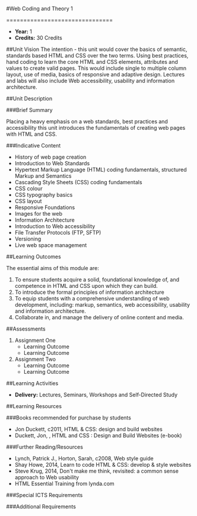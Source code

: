 #Web Coding and Theory 1
<!-- Temporary title -->
===============================

+ __Year:__ 1
+ __Credits:__ 30 Credits

##Unit Vision
The intention - this unit would cover the basics of semantic, standards based HTML and CSS over the two terms. Using best practices, hand coding to learn the core HTML and CSS elements, attributes and values to create valid pages. This would include single to multiple column layout, use of media, basics of responsive and adaptive design. Lectures and labs will also include Web accessibility, usability and information architecture. 

##Unit Description

###Brief Summary

<!-- 140 characters -->

Placing a heavy emphasis on a web standards, best practices and accessibility this unit introduces the fundamentals of creating web pages with HTML and CSS.

###Indicative Content

+ History of web page creation
+ Introduction to Web Standards
+ Hypertext Markup Language (HTML) coding fundamentals, structured Markup and Semantics
+ Cascading Style Sheets (CSS) coding fundamentals
+ CSS colour
+ CSS typography basics
+ CSS layout
+ Responsive Foundations
+ Images for the web
+ Information Architecture
+ Introduction to Web accessibility
+ File Transfer Protocols (FTP, SFTP)
+ Versioning
+ Live web space management

##Learning Outcomes

The essential aims of this module are:

1. To ensure students acquire a solid, foundational knowledge of, and competence in HTML and CSS upon which they can build.
1. To introduce the formal principles of information architecture
1. To equip students with a comprehensive understanding of  web development, including: markup, semantics, web accessibility, usability and information architecture.
1. Collaborate in, and manage the delivery of online content and media.



##Assessments

1. Assignment One
    * Learning Outcome
    * Learning Outcome
2. Assignment Two
    * Learning Outcome
    * Learning Outcome

##Learning Activities

+ __Delivery:__ Lectures, Seminars, Workshops and Self-Directed Study

##Learning Resources

###Books recommended for purchase by students

+ Jon Duckett, c2011, HTML & CSS: design and build websites 
+ Duckett, Jon, , HTML and CSS : Design and Build Websites (e-book)

###Further Reading/Resources

+ Lynch, Patrick J., Horton, Sarah, c2008, Web style guide
+ Shay Howe, 2014, Learn to code HTML & CSS: develop & style websites
+ Steve Krug, 2014, Don't make me think, revisited: a common sense approach to Web usability 
+ HTML Essential Training from lynda.com

###Special ICTS Requirements

###Additional Requirements

<!--

Notes

-->



